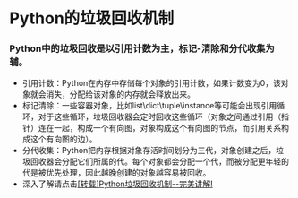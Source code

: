 # Python的垃圾回收机制
### Python中的垃圾回收是以引用计数为主，标记-清除和分代收集为辅。
- 引用计数：Python在内存中存储每个对象的引用计数，如果计数变为0，该对象就会消失，分配给该对象的内存就会释放出来。
- 标记清除：一些容器对象，比如list\dict\tuple\instance等可能会出现引用循环，对于这些循环，垃圾回收器会定时回收这些循环（对象之间通过引用（指针）连在一起，构成一个有向图，对象构成这个有向图的节点，而引用关系构成这个有向图的边）。
- 分代收集：Python把内存根据对象存活时间划分为三代，对象创建之后，垃圾回收器会分配它们所属的代。每个对象都会分配一个代，而被分配更年轻的代是被优先处理，因此越晚创建的对象越容易被回收。
- 深入了解请点击[[转载]Python垃圾回收机制--完美讲解!](http://www.jianshu.com/p/1e375fb40506)